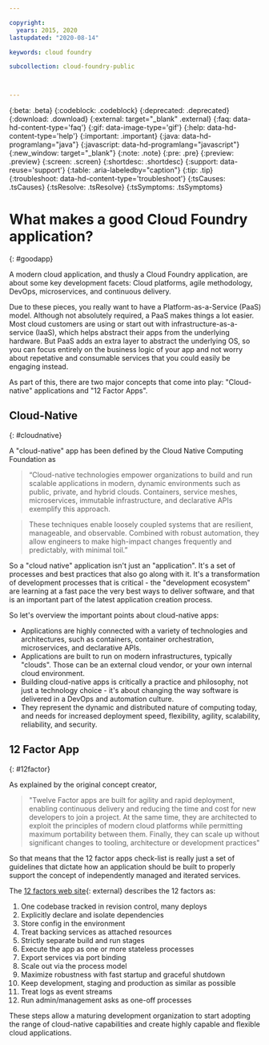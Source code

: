 ```yaml
---

copyright:
  years: 2015, 2020
lastupdated: "2020-08-14"

keywords: cloud foundry

subcollection: cloud-foundry-public



---
```




{:beta: .beta}
{:codeblock: .codeblock}
{:deprecated: .deprecated}
{:download: .download}
{:external: target="_blank" .external}
{:faq: data-hd-content-type='faq'}
{:gif: data-image-type='gif'}
{:help: data-hd-content-type='help'}
{:important: .important}
{:java: data-hd-programlang="java"}
{:javascript: data-hd-programlang="javascript"}
{:new_window: target="_blank"}
{:note: .note}
{:pre: .pre}
{:preview: .preview}
{:screen: .screen}
{:shortdesc: .shortdesc}
{:support: data-reuse='support'}
{:table: .aria-labeledby="caption"}
{:tip: .tip}
{:troubleshoot: data-hd-content-type='troubleshoot'}
{:tsCauses: .tsCauses}
{:tsResolve: .tsResolve}
{:tsSymptoms: .tsSymptoms}

# What makes a good Cloud Foundry application?
{: #goodapp}



A modern cloud application, and thusly a Cloud Foundry application, are about some key development facets: Cloud platforms, agile methodology, DevOps, microservices, and continuous delivery.

Due to these pieces, you really want to have a Platform-as-a-Service (PaaS) model. Although not absolutely required, a PaaS makes things a lot easier. Most cloud customers are using or start out with infrastructure-as-a-service (IaaS), which helps abstract their apps from the underlying hardware. But PaaS adds an extra layer to abstract the underlying OS, so you can focus entirely on the business logic of your app and not worry about repetative and consumable services that you could easily be engaging instead.

As part of this, there are two major concepts that come into play: "Cloud-native" applications and "12 Factor Apps".


## Cloud-Native
{: #cloudnative}

A "cloud-native" app has been defined by the Cloud Native Computing Foundation as

> “Cloud-native technologies empower organizations to build and run scalable applications in modern, dynamic environments such as public, private, and hybrid clouds. Containers, service meshes, microservices, immutable infrastructure, and declarative APIs exemplify this approach.

> These techniques enable loosely coupled systems that are resilient, manageable, and observable. Combined with robust automation, they allow engineers to make high-impact changes frequently and predictably, with minimal toil.”

So a "cloud native" application isn't just an "application". It's a set of processes and best practices that also go along with it. It's a transformation of development processes that is critical - the "development ecosystem" are learning at a fast pace the very best ways to deliver software, and that is an important part of the latest application creation process.

So let's overview the important points about cloud-native apps:

* Applications are highly connected with a variety of technologies and architectures, such as containers, container orchestration, microservices, and declarative APIs.
* Applications are built to run on modern infrastructures, typically "clouds". Those can be an external cloud vendor, or your own internal cloud environment.
* Building cloud-native apps is critically a practice and philosophy, not just a technology choice - it's about changing the way software is delivered in a DevOps and automation culture.
* They represent the dynamic and distributed nature of computing today, and needs for increased deployment speed, flexibility, agility, scalability, reliability, and security.


## 12 Factor App
{: #12factor}

As explained by the original concept creator,

> "Twelve Factor apps are built for agility and rapid deployment, enabling continuous delivery and reducing the time and cost for new developers to join a project. At the same time, they are architected to exploit the principles of modern cloud platforms while permitting maximum portability between them. Finally, they can scale up without significant changes to tooling, architecture or development practices"

So that means that the 12 factor apps check-list is really just a set of guidelines that dictate how an application should be built to properly support the concept of independently managed and iterated services.

The [12 factors web site](https://12factor.net){: external} describes the 12 factors as:

1. One codebase tracked in revision control, many deploys
2. Explicitly declare and isolate dependencies
3. Store config in the environment
4. Treat backing services as attached resources
5. Strictly separate build and run stages
6. Execute the app as one or more stateless processes
7. Export services via port binding
8. Scale out via the process model
9. Maximize robustness with fast startup and graceful shutdown
10. Keep development, staging and production as similar as possible
11. Treat logs as event streams
12. Run admin/management asks as one-off processes

These steps allow a maturing development organization to start adopting the range of cloud-native capabilities and create highly capable and flexible cloud applications.


